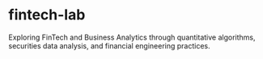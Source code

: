 # fintech-lab
Exploring FinTech and Business Analytics through quantitative algorithms, securities data analysis, and financial engineering practices.
